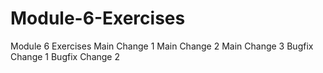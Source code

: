 # Module-6-Exercises
Module 6 Exercises
Main Change 1
Main Change 2
Main Change 3
Bugfix Change 1
Bugfix Change 2
